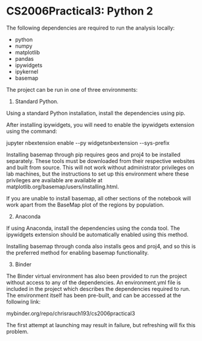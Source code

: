 # CS2006Practical3: Python 2

The following dependencies are required to run the analysis locally:

  - python
  - numpy
  - matplotlib
  - pandas
  - ipywidgets
  - ipykernel
  - basemap

The project can be run in one of three environments:


1. Standard Python.

Using a standard Python installation, install the dependencies using pip.

After installing ipywidgets, you will need to enable the ipywidgets extension using the command:

  jupyter nbextension enable --py widgetsnbextension --sys-prefix

Installing basemap through pip requires geos and proj4 to be installed separately.  These tools must be downloaded from their respective websites and built
from source.  This will not work without administrator privileges on lab machines, but the instructions to set up this environment where these privileges are available are available at matplotlib.org/basemap/users/installing.html.

If you are unable to install basemap, all other sections of the notebook will work apart from the BaseMap plot of the regions by population.

2. Anaconda

If using Anaconda, install the dependencies using the conda tool.  The ipywidgets extension should be automatically enabled using this method.

Installing basemap through conda also installs geos and proj4, and so this is the preferred method for enabling basemap functionality.


3. Binder

The Binder virtual environment has also been provided to run the project without access to any of the dependencies.  An environment.yml file is included in the project which describes the dependencies required to run.  The environment itself has been pre-built, and can be accessed at the following link:

  mybinder.org/repo/chrisrauch193/cs2006practical3

The first attempt at launching may result in failure, but refreshing will fix this problem.
